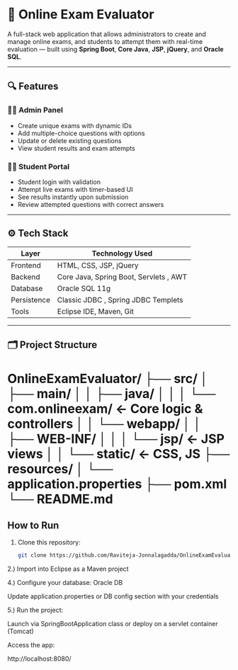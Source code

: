 # 🧠 Online Exam Evaluator

A full-stack web application that allows administrators to create and manage online exams, and students to attempt them with real-time evaluation — built using **Spring Boot**, **Core Java**, **JSP**, **jQuery**, and **Oracle SQL**.

---

## 🔍 Features

### 👨‍🏫 Admin Panel
- Create unique exams with dynamic IDs
- Add multiple-choice questions with options
- Update or delete existing questions
- View student results and exam attempts

### 👨‍🎓 Student Portal
- Student login with validation
- Attempt live exams with timer-based UI
- See results instantly upon submission
- Review attempted questions with correct answers

---

## ⚙️ Tech Stack

| Layer        | Technology Used                         |
|--------------|-----------------------------------------|
| Frontend     | HTML, CSS, JSP, jQuery                  |
| Backend      | Core Java, Spring Boot, Servlets , AWT  |
| Database     | Oracle SQL 11g                          |
| Persistence  | Classic JDBC , Spring JDBC Templets     |
| Tools        | Eclipse IDE, Maven, Git                 |

---

## 🗂️ Project Structure

OnlineExamEvaluator/
├── src/
│ ├── main/
│ │ ├── java/
│ │ │ └── com.onlineexam/ ← Core logic & controllers
│ │ └── webapp/
│ │ ├── WEB-INF/
│ │ │ └── jsp/ ← JSP views
│ │ └── static/ ← CSS, JS
├── resources/
│ └── application.properties
├── pom.xml
└── README.md
==================================================================================================================================================================================================
##  How to Run

1. Clone this repository:
   ```bash
   git clone https://github.com/Raviteja-Jonnalagadda/OnlineExamEvaluater.git
2.) Import into Eclipse as a Maven project

4.) Configure your database:
Oracle DB

Update application.properties or DB config section with your credentials

5.) Run the project:

Launch via SpringBootApplication class or deploy on a servlet container (Tomcat)

Access the app:

http://localhost:8080/
